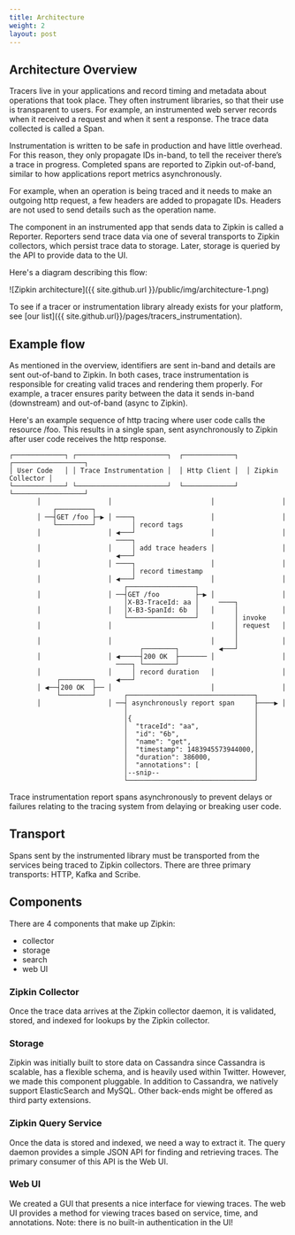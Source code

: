 ```yaml
---
title: Architecture
weight: 2
layout: post
---
```


Architecture Overview
----------------------

Tracers live in your applications and record timing and metadata about
operations that took place. They often instrument libraries, so that their use
is transparent to users. For example, an instrumented web server records when it
received a request and when it sent a response. The trace data collected is
called a Span.

Instrumentation is written to be safe in production and have little overhead.
For this reason, they only propagate IDs in-band, to tell the receiver there’s
a trace in progress. Completed spans are reported to Zipkin out-of-band,
similar to how applications report metrics asynchronously.

For example, when an operation is being traced and it needs to make an outgoing
http request, a few headers are added to propagate IDs. Headers are not used to
send details such as the operation name.

The component in an instrumented app that sends data to Zipkin is called a
Reporter. Reporters send trace data via one of several transports to Zipkin
collectors, which persist trace data to storage. Later, storage is queried by
the API to provide data to the UI.

Here's a diagram describing this flow:

![Zipkin architecture]({{ site.github.url }}/public/img/architecture-1.png)

To see if a tracer or instrumentation library already exists for your platform, see
[our list]({{ site.github.url}}/pages/tracers_instrumentation).

Example flow
-----------------------

As mentioned in the overview, identifiers are sent in-band and details are sent
out-of-band to Zipkin. In both cases, trace instrumentation is responsible for
creating valid traces and rendering them properly. For example, a tracer ensures
parity between the data it sends in-band (downstream) and out-of-band (async to
Zipkin).

Here's an example sequence of http tracing where user code calls the resource
/foo. This results in a single span, sent asynchronously to Zipkin after user
code receives the http response.

```
┌─────────────┐ ┌───────────────────────┐  ┌─────────────┐  ┌──────────────────┐
│ User Code   │ │ Trace Instrumentation │  │ Http Client │  │ Zipkin Collector │
└─────────────┘ └───────────────────────┘  └─────────────┘  └──────────────────┘
       │                 │                         │                 │
           ┌─────────┐
       │ ──┤GET /foo ├─▶ │ ────┐                   │                 │
           └─────────┘         │ record tags
       │                 │ ◀───┘                   │                 │
                           ────┐
       │                 │     │ add trace headers │                 │
                           ◀───┘
       │                 │ ────┐                   │                 │
                               │ record timestamp
       │                 │ ◀───┘                   │                 │
                             ┌─────────────────┐
       │                 │ ──┤GET /foo         ├─▶ │                 │
                             │X-B3-TraceId: aa │     ────┐
       │                 │   │X-B3-SpanId: 6b  │   │     │           │
                             └─────────────────┘         │ invoke
       │                 │                         │     │ request   │
                                                         │
       │                 │                         │     │           │
                                 ┌────────┐          ◀───┘
       │                 │ ◀─────┤200 OK  ├─────── │                 │
                           ────┐ └────────┘
       │                 │     │ record duration   │                 │
            ┌────────┐     ◀───┘
       │ ◀──┤200 OK  ├── │                         │                 │
            └────────┘       ┌────────────────────────────────┐
       │                 │ ──┤ asynchronously report span     ├────▶ │
                             │                                │
                             │{                               │
                             │  "traceId": "aa",              │
                             │  "id": "6b",                   │
                             │  "name": "get",                │
                             │  "timestamp": 1483945573944000,│
                             │  "duration": 386000,           │
                             │  "annotations": [              │
                             │--snip--                        │
                             └────────────────────────────────┘
```

Trace instrumentation report spans asynchronously to prevent delays or failures
relating to the tracing system from delaying or breaking user code.

Transport
---------

Spans sent by the instrumented library must be transported from the services
being traced to Zipkin collectors. There are three primary transports: HTTP,
Kafka and Scribe.

Components
----------

There are 4 components that make up Zipkin:

* collector
* storage
* search
* web UI

### Zipkin Collector

Once the trace data arrives at the Zipkin collector daemon, it is validated,
stored, and indexed for lookups by the Zipkin collector.

### Storage

Zipkin was initially built to store data on Cassandra since Cassandra is
scalable, has a flexible schema, and is heavily used within Twitter. However, we
made this component pluggable. In addition to Cassandra, we natively support
ElasticSearch and MySQL. Other back-ends might be offered as third party
extensions.

### Zipkin Query Service

Once the data is stored and indexed, we need a way to extract it. The query
daemon provides a simple JSON API for finding and retrieving traces. The primary
consumer of this API is the Web UI.

### Web UI

We created a GUI that presents a nice interface for viewing traces. The web UI
provides a method for viewing traces based on service, time, and annotations.
Note: there is no built-in authentication in the UI!
